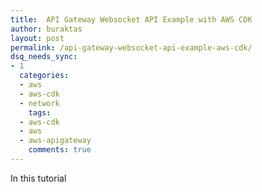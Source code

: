 ```yaml
---
title:  API Gateway Websocket API Example with AWS CDK
author: buraktas
layout: post
permalink: /api-gateway-websocket-api-example-aws-cdk/
dsq_needs_sync:
- 1
  categories:
  - aws
  - aws-cdk
  - network
    tags:
  - aws-cdk
  - aws
  - aws-apigateway
    comments: true
---
```


In this tutorial
